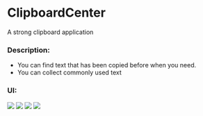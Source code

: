 # ClipboardCenter
A strong clipboard application
### Description:
- You can find text that has been copied before when you need.
- You can collect commonly used text

### UI:
![](http://7xp4s5.com1.z0.glb.clouddn.com/ClipboardCenter/image0.png)
![](http://7xp4s5.com1.z0.glb.clouddn.com/ClipboardCenter/image1.png)
![](http://7xp4s5.com1.z0.glb.clouddn.com/ClipboardCenter/image2.png)
![](http://7xp4s5.com1.z0.glb.clouddn.com/ClipboardCenter/image3.png)
